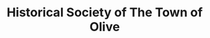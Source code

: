 ---
layout: repo
title: "Historical Society of The Town of Olive"
id: 22460
permalink: repos/22460/
---